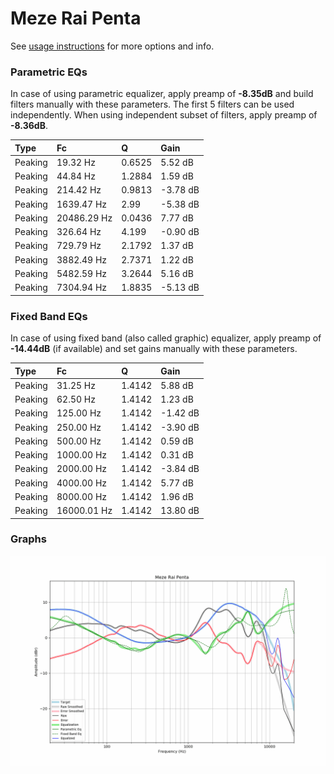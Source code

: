 # Meze Rai Penta
See [usage instructions](https://github.com/jaakkopasanen/AutoEq#usage) for more options and info.

### Parametric EQs
In case of using parametric equalizer, apply preamp of **-8.35dB** and build filters manually
with these parameters. The first 5 filters can be used independently.
When using independent subset of filters, apply preamp of **-8.36dB**.

| Type    | Fc          |      Q | Gain     |
|:--------|:------------|:-------|:---------|
| Peaking | 19.32 Hz    | 0.6525 | 5.52 dB  |
| Peaking | 44.84 Hz    | 1.2884 | 1.59 dB  |
| Peaking | 214.42 Hz   | 0.9813 | -3.78 dB |
| Peaking | 1639.47 Hz  | 2.99   | -5.38 dB |
| Peaking | 20486.29 Hz | 0.0436 | 7.77 dB  |
| Peaking | 326.64 Hz   | 4.199  | -0.90 dB |
| Peaking | 729.79 Hz   | 2.1792 | 1.37 dB  |
| Peaking | 3882.49 Hz  | 2.7371 | 1.22 dB  |
| Peaking | 5482.59 Hz  | 3.2644 | 5.16 dB  |
| Peaking | 7304.94 Hz  | 1.8835 | -5.13 dB |

### Fixed Band EQs
In case of using fixed band (also called graphic) equalizer, apply preamp of **-14.44dB**
(if available) and set gains manually with these parameters.

| Type    | Fc          |      Q | Gain     |
|:--------|:------------|:-------|:---------|
| Peaking | 31.25 Hz    | 1.4142 | 5.88 dB  |
| Peaking | 62.50 Hz    | 1.4142 | 1.23 dB  |
| Peaking | 125.00 Hz   | 1.4142 | -1.42 dB |
| Peaking | 250.00 Hz   | 1.4142 | -3.90 dB |
| Peaking | 500.00 Hz   | 1.4142 | 0.59 dB  |
| Peaking | 1000.00 Hz  | 1.4142 | 0.31 dB  |
| Peaking | 2000.00 Hz  | 1.4142 | -3.84 dB |
| Peaking | 4000.00 Hz  | 1.4142 | 5.77 dB  |
| Peaking | 8000.00 Hz  | 1.4142 | 1.96 dB  |
| Peaking | 16000.01 Hz | 1.4142 | 13.80 dB |

### Graphs
![](./Meze%20Rai%20Penta.png)